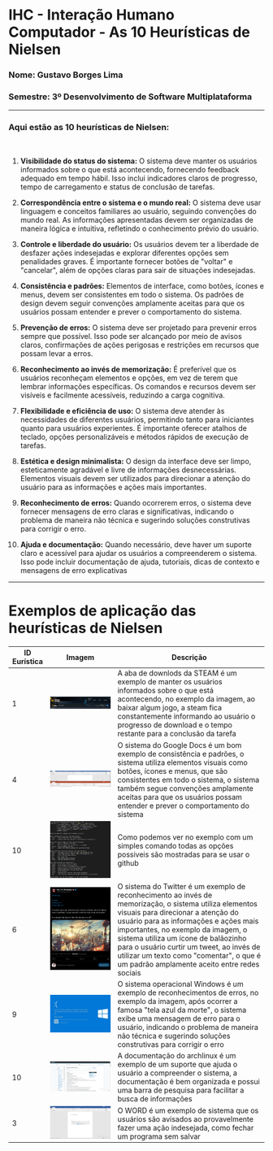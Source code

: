 # IHC - Interação Humano Computador - As 10 Heurísticas de Nielsen
### Nome: Gustavo Borges Lima
### Semestre: 3º Desenvolvimento de Software Multiplataforma

<hr>

### Aqui estão as 10 heurísticas de Nielsen:

<br>

1. **Visibilidade do status do sistema:** O sistema deve manter os usuários informados sobre o que está acontecendo, fornecendo feedback adequado em tempo hábil. Isso inclui indicadores claros de progresso, tempo de carregamento e status de conclusão de tarefas.

2. **Correspondência entre o sistema e o mundo real:** O sistema deve usar linguagem e conceitos familiares ao usuário, seguindo convenções do mundo real. As informações apresentadas devem ser organizadas de maneira lógica e intuitiva, refletindo o conhecimento prévio do usuário.

3. **Controle e liberdade do usuário:** Os usuários devem ter a liberdade de desfazer ações indesejadas e explorar diferentes opções sem penalidades graves. É importante fornecer botões de "voltar" e "cancelar", além de opções claras para sair de situações indesejadas.

4. **Consistência e padrões:** Elementos de interface, como botões, ícones e menus, devem ser consistentes em todo o sistema. Os padrões de design devem seguir convenções amplamente aceitas para que os usuários possam entender e prever o comportamento do sistema.

5. **Prevenção de erros:** O sistema deve ser projetado para prevenir erros sempre que possível. Isso pode ser alcançado por meio de avisos claros, confirmações de ações perigosas e restrições em recursos que possam levar a erros.

6. **Reconhecimento ao invés de memorização:** É preferível que os usuários reconheçam elementos e opções, em vez de terem que lembrar informações específicas. Os comandos e recursos devem ser visíveis e facilmente acessíveis, reduzindo a carga cognitiva.

7. **Flexibilidade e eficiência de uso:** O sistema deve atender às necessidades de diferentes usuários, permitindo tanto para iniciantes quanto para usuários experientes. É importante oferecer atalhos de teclado, opções personalizáveis ​​e métodos rápidos de execução de tarefas.

8. **Estética e design minimalista:** O design da interface deve ser limpo, esteticamente agradável e livre de informações desnecessárias. Elementos visuais devem ser utilizados para direcionar a atenção do usuário para as informações e ações mais importantes.

9. **Reconhecimento de erros:** Quando ocorrerem erros, o sistema deve fornecer mensagens de erro claras e significativas, indicando o problema de maneira não técnica e sugerindo soluções construtivas para corrigir o erro.

10. **Ajuda e documentação:** Quando necessário, deve haver um suporte claro e acessível para ajudar os usuários a compreenderem o sistema. Isso pode incluir documentação de ajuda, tutoriais, dicas de contexto e mensagens de erro explicativas

<hr>

# Exemplos de aplicação das heurísticas de Nielsen
| ID Eurística | Imagem | Descrição |
|--|--|--|
| 1 | ![](./IMG/STEAM.jpeg) | A aba de downlods da STEAM é um exemplo de manter os usuários informados sobre o que está acontecendo, no exemplo da imagem, ao baixar algum jogo, a steam fica constantemente informando ao usuário o progresso de download e o tempo restante para a conclusão da tarefa |
| 4 | ![](./IMG/Word.PNG) | O sistema do Google Docs é um bom exemplo de consistência e padrões, o sistema utiliza elementos visuais como botões, ícones e menus, que são consistentes em todo o sistema, o sistema também segue convenções amplamente aceitas para que os usuários possam entender e prever o comportamento do sistema |
| 10 | ![](./IMG/terminal.PNG) | Como podemos ver no exemplo com um simples comando todas as opções possiveis são mostradas para se usar o github |
| 6 | ![](./IMG/twitter.PNG) | O sistema do Twitter é um exemplo de reconhecimento ao invés de memorização, o sistema utiliza elementos visuais para direcionar a atenção do usuário para as informações e ações mais importantes, no exemplo da imagem, o sistema utiliza um ícone de balãozinho para o usuário curtir um tweet, ao invés de utilizar um texto como "comentar", o que é um padrão amplamente aceito entre redes sociais |
| 9 | ![](./IMG/tela-azul.jpg) | O sistema operacional Windows é um exemplo de reconhecimentos de erros, no exemplo da imagem, após ocorrer a famosa "tela azul da morte", o sistema exibe uma mensagem de erro para o usuário, indicando o problema de maneira não técnica e sugerindo soluções construtivas para corrigir o erro |
| 10 | ![](./IMG/arch.PNG) | A documentação do archlinux é um exemplo de um suporte que ajuda o usuário a compreender o sistema, a documentação é bem organizada e possui uma barra de pesquisa para facilitar a busca de informações |
| 3 | ![](./IMG/Aviso.PNG) | O WORD é um exemplo de sistema que os usuários são avisados ao provavelmente fazer uma ação indesejada, como fechar um programa sem salvar |
